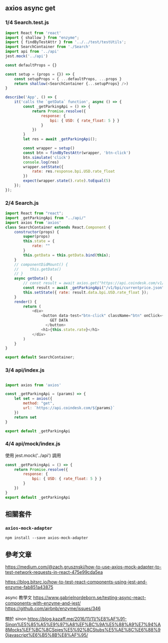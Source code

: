 ## axios async get



### 1/4 Search.test.js

```js
import React from 'react'
import { shallow } from "enzyme";
import { findByTestAttr } from '../../test/testUtils';
import SearchContainer from './Search'
import api from '../api'
jest.mock('../api')

const defaultProps = {}

const setup = (props = {}) => {
    const setupProps = { ...defaultProps, ...props }
    return shallow(<SearchContainer {...setupProps} />)
}

describe('App', () => {
    it('calls the `getData` function', async () => {
        const _getParkingApi = () => {
            return Promise.resolve({
                response: {
                    bpi: { USD: { rate_float: 5 } }
                }
            })
        }
        let res = await _getParkingApi();

        const wrapper = setup()
        const btn = findByTestAttr(wrapper, 'btn-click')
        btn.simulate('click')
        console.log(res)
        wrapper.setState({
            rate: res.response.bpi.USD.rate_float
        })
        expect(wrapper.state().rate).toEqual(5)
    });
});

```

### 2/4 Search.js
```js
import React from "react";
import _getParkingApi from "../api/"
import axios from 'axios'
class SearchContainer extends React.Component {
    constructor(props) {
        super(props)
        this.state = {
            rate: ""
        }
        this.getData = this.getData.bind(this);
    }
    // componentDidMount() {
    //     this.getData()
    // }
    async getData() {
        // const result = await axios.get("https://api.coindesk.com/v1/bpi/currentprice.json");
        const result = await _getParkingApi("/v1/bpi/currentprice.json");
        this.setState({ rate: result.data.bpi.USD.rate_float });
    }
    render() {
        return (
            <div>
                <button data-test="btn-click" className="btn" onClick={this.getData}>
                    GET DATA
                  </button>
                <h1>{this.state.rate}</h1>
            </div>
        )
    }
}

export default SearchContainer;
```

### 3/4 api/index.js

```js

import axios from 'axios'

const _getParkingApi = (params) => {
    let set = axios({
        method: "get",
        url: `https://api.coindesk.com/${params}`
    })
    return set
}

export default _getParkingApi
```
### 4/4 api/__mock__/index.js

使用 jest.mock('../api') 調用
```js
const _getParkingApi = () => {
    return Promise.resolve({
        response: {
            bpi: { USD: { rate_float: 5 } }
        }
    })
}
export default _getParkingApi
```

## 相關套件

### `axios-mock-adapter`
```
npm install --save axios-mock-adapter
```

## 參考文章
https://medium.com/@zach.grusznski/how-to-use-axios-mock-adapter-to-test-network-requests-in-react-475e99cda5ea

https://blog.bitsrc.io/how-to-test-react-components-using-jest-and-enzyme-fab851a43875

async 教學文
https://www.gabrielnordeborn.se/testing-async-react-components-with-enzyme-and-jest/
https://github.com/airbnb/enzyme/issues/346

關於 sinon
https://blog.kazaff.me/2016/11/11/%E8%AF%91-Sinon%E5%85%A5%E9%97%A8%EF%BC%9A%E5%88%A9%E7%94%A8Mocks%EF%BC%8CSpies%E5%92%8CStubs%E5%AE%8C%E6%88%90javascript%E6%B5%8B%E8%AF%95/
